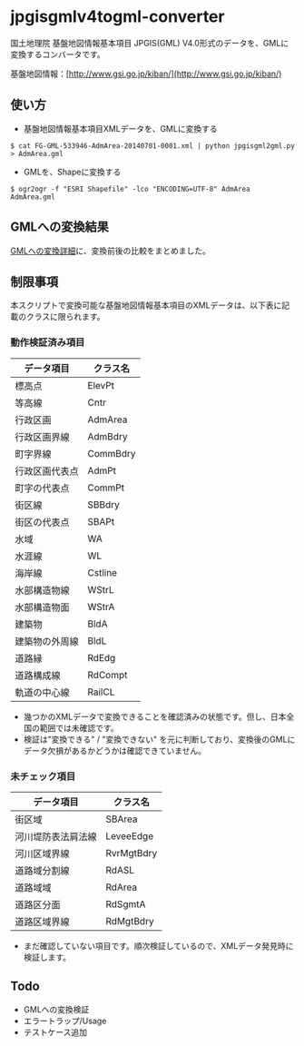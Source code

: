 jpgisgmlv4togml-converter
=========================

国土地理院 基盤地図情報基本項目 JPGIS(GML) V4.0形式のデータを、GMLに変換するコンバータです。

基盤地図情報：[http://www.gsi.go.jp/kiban/](http://www.gsi.go.jp/kiban/)


## 使い方

* 基盤地図情報基本項目XMLデータを、GMLに変換する

`$ cat FG-GML-533946-AdmArea-20140701-0001.xml | python jpgisgml2gml.py > AdmArea.gml`

* GMLを、Shapeに変換する

`$ ogr2ogr -f "ESRI Shapefile" -lco "ENCODING=UTF-8" AdmArea AdmArea.gml`


## GMLへの変換結果

[GMLへの変換詳細](https://github.com/mizutuu/jpgisgmlv4togml-converter/wiki)に、変換前後の比較をまとめました。


## 制限事項

本スクリプトで変換可能な基盤地図情報基本項目のXMLデータは、以下表に記載のクラスに限られます。

### 動作検証済み項目

| データ項目        | クラス名    |
| --------------- | ---------- |
| 標高点           | ElevPt     |
| 等高線           | Cntr       |
| 行政区画         | AdmArea    |
| 行政区画界線      | AdmBdry    |
| 町字界線         | CommBdry   |
| 行政区画代表点    | AdmPt      |
| 町字の代表点      | CommPt     |
| 街区線           | SBBdry     |
| 街区の代表点      | SBAPt      |
| 水域             | WA         |
| 水涯線           | WL         |
| 海岸線           | Cstline    |
| 水部構造物線      | WStrL      |
| 水部構造物面      | WStrA      |
| 建築物           | BldA       |
| 建築物の外周線    | BldL       |
| 道路縁           | RdEdg      |
| 道路構成線        | RdCompt    |
| 軌道の中心線      | RailCL     |

* 幾つかのXMLデータで変換できることを確認済みの状態です。但し、日本全国の範囲では未確認です。
* 検証は"変換できる" / "変換できない" を元に判断しており、変換後のGMLにデータ欠損があるかどうかは確認できていません。


### 未チェック項目

| データ項目        | クラス名    |
| --------------- | ---------- |
| 街区域           | SBArea     |
| 河川堤防表法肩法線 | LeveeEdge  |
| 河川区域界線      | RvrMgtBdry |
| 道路域分割線      | RdASL      |
| 道路域域         | RdArea      |
| 道路区分面        | RdSgmtA    |
| 道路区域界線      | RdMgtBdry  |

* まだ確認していない項目です。順次検証しているので、XMLデータ発見時に検証します。


## Todo

* GMLへの変換検証
* エラートラップ/Usage
* テストケース追加
